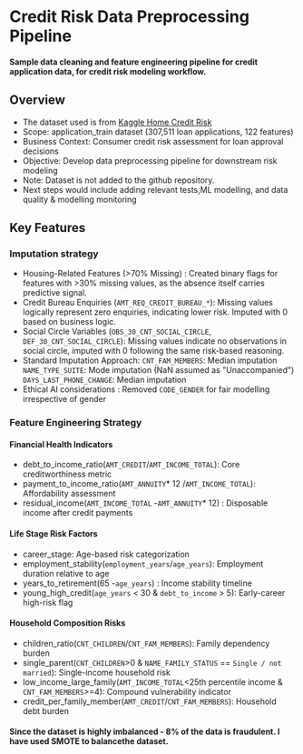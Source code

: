 # Credit Risk Data Preprocessing Pipeline
#### Sample data cleaning and feature engineering pipeline for credit application data, for credit risk modeling workflow.

## Overview
- The dataset used is from [Kaggle Home Credit Risk ](https://www.kaggle.com/competitions/home-credit-default-risk/)
- Scope: application_train dataset (307,511 loan applications, 122 features)
- Business Context: Consumer credit risk assessment for loan approval decisions
- Objective: Develop data preprocessing pipeline for downstream risk modeling
- Note: Dataset is not added to the github repository.
- Next steps would include adding relevant tests,ML modelling, and data quality & modelling monitoring
## Key Features
### Imputation strategy
- Housing-Related Features (>70% Missing) : Created binary flags for features with >30% missing values,
  as the absence itself carries predictive signal. 
- Credit Bureau Enquiries (`AMT_REQ_CREDIT_BUREAU_*`): Missing values logically represent zero enquiries,
  indicating lower risk. Imputed with 0 based on business logic.
- Social Circle Variables (`OBS_30_CNT_SOCIAL_CIRCLE`, `DEF_30_CNT_SOCIAL_CIRCLE`):
  Missing values indicate no observations in social circle, imputed with 0 following 
  the same risk-based reasoning.
- Standard Imputation Approach:
  `CNT_FAM_MEMBERS`: Median imputation
  `NAME_TYPE_SUITE`: Mode imputation (NaN assumed as "Unaccompanied")
  `DAYS_LAST_PHONE_CHANGE`: Median imputation
- Ethical AI considerations : Removed `CODE_GENDER` for fair modelling irrespective of gender

### Feature Engineering Strategy
#### Financial Health Indicators
- debt_to_income_ratio(`AMT_CREDIT`/`AMT_INCOME_TOTAL`): Core creditworthiness metric
- payment_to_income_ratio(`AMT_ANNUITY`* 12 /`AMT_INCOME_TOTAL`): Affordability assessment
- residual_income(`AMT_INCOME_TOTAL` -`AMT_ANNUITY`* 12) : Disposable income after credit payments

#### Life Stage Risk Factors
- career_stage: Age-based risk categorization
- employment_stability(`employment_years`/`age_years`): Employment duration relative to age
- years_to_retirement(65 -`age_years`) : Income stability timeline
- young_high_credit(`age_years` < 30 & `debt_to_income` > 5): Early-career high-risk flag

#### Household Composition Risks
- children_ratio(`CNT_CHILDREN`/`CNT_FAM_MEMBERS`): Family dependency burden
- single_parent(`CNT_CHILDREN`>0 & `NAME_FAMILY_STATUS` == `Single / not married`): Single-income household risk
- low_income_large_family(`AMT_INCOME_TOTAL`<25th percentile income & `CNT_FAM_MEMBERS`>=4): 
  Compound vulnerability indicator
- credit_per_family_member(`AMT_CREDIT`/`CNT_FAM_MEMBERS`): Household debt burden

#### Since the dataset is highly imbalanced - 8% of the data is fraudulent. I have used SMOTE to balancethe dataset.
